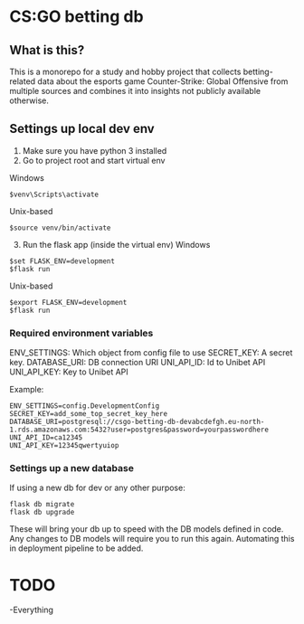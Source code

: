 # CS:GO betting db

## What is this?

This is a monorepo for a study and hobby project that collects betting-related data about the
esports game Counter-Strike: Global Offensive from multiple sources and combines it into insights
not publicly available otherwise.

## Settings up local dev env

1. Make sure you have python 3 installed
2. Go to project root and start virtual env

Windows

```
$venv\Scripts\activate
```

Unix-based

```
$source venv/bin/activate
```

3. Run the flask app (inside the virtual env)
Windows
```
$set FLASK_ENV=development
$flask run
```


Unix-based

```
$export FLASK_ENV=development
$flask run
```

### Required environment variables

ENV_SETTINGS: Which object from config file to use
SECRET_KEY: A secret key.
DATABASE_URI: DB connection URI
UNI_API_ID: Id to Unibet API
UNI_API_KEY: Key to Unibet API

Example:

```
ENV_SETTINGS=config.DevelopmentConfig
SECRET_KEY=add_some_top_secret_key_here
DATABASE_URI=postgresql://csgo-betting-db-devabcdefgh.eu-north-1.rds.amazonaws.com:5432?user=postgres&password=yourpasswordhere
UNI_API_ID=ca12345
UNI_API_KEY=12345qwertyuiop

```

### Settings up a new database

If using a new db for dev or any other purpose:

```
flask db migrate
flask db upgrade
```

These will bring your db up to speed with the DB models defined in code.
Any changes to DB models will require you to run this again. Automating this in
deployment pipeline to be added.

# TODO

-Everything
